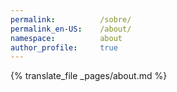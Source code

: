 ```yaml
---
permalink:          /sobre/
permalink_en-US:    /about/
namespace:          about
author_profile:     true
---
```

{% translate_file _pages/about.md %}
